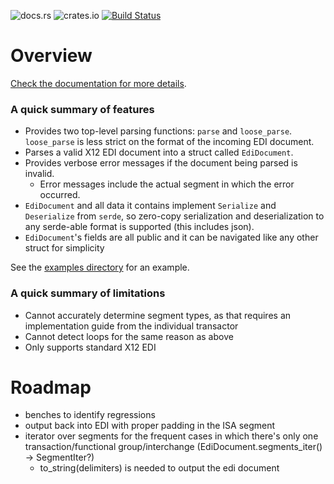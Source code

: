 ![docs.rs](https://docs.rs/edi/badge.svg)
![crates.io](https://img.shields.io/crates/v/edi.svg)
[![Build Status](https://travis-ci.org/sezna/edi.svg?branch=master)](https://travis-ci.org/sezna/edi)
# Overview
[Check the documentation for more details](https://docs.rs/edi).
### A quick summary of features
* Provides two top-level parsing functions: `parse` and `loose_parse`. `loose_parse` is less strict on the format of the incoming EDI document.
* Parses a valid X12 EDI document into a struct called `EdiDocument`.
* Provides verbose error messages if the document being parsed is invalid.
  * Error messages include the actual segment in which the error occurred.
* `EdiDocument` and all data it contains implement `Serialize` and `Deserialize` from `serde`, so zero-copy serialization and deserialization to any serde-able format is supported (this includes json).
* `EdiDocument`'s fields are all public and it can be navigated like any other struct for simplicity

See the [examples directory](https://github.com/sezna/edi/tree/master/examples) for an example.


### A quick summary of limitations
* Cannot accurately determine segment types, as that requires an implementation guide from the individual transactor
* Cannot detect loops for the same reason as above
* Only supports standard X12 EDI


# Roadmap
  * benches to identify regressions
  * output back into EDI with proper padding in the ISA segment
  * iterator over segments for the frequent cases in which there's only one transaction/functional group/interchange (EdiDocument.segments_iter() -> SegmentIter?)
    * to_string(delimiters) is needed to output the edi document
